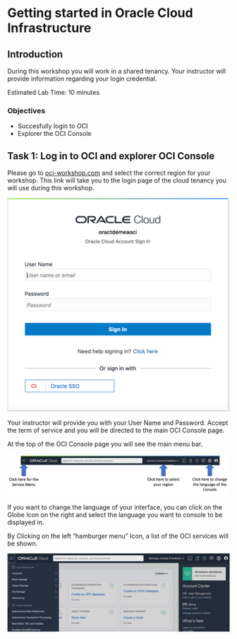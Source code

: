 # Getting started in Oracle Cloud Infrastructure

## Introduction

During this workshop you will work in a shared tenancy. Your instructor will provide information regarding your login
credential.

Estimated Lab Time: 10 minutes

### Objectives
* Succesfully login to OCI
* Explorer the OCI Console

## Task 1: Log in to OCI and explorer OCI Console

Please go to [oci-workshop.com](https://www.oci-workshop.com/login) and select the correct region for your workshop. This link will take you to the login page of the cloud tenancy you will use during this workshop.

![](images/oci-login.png)

Your instructor will provide you with your User Name and Password. Accept the term of service and you will be directed to the main OCI Console page.

At the top of the OCI Console page you will see the main menu bar.

![](images/oci-menu.png " ")

If you want to change the language of your interface, you can click on the Globe Icon on the right and select the language you want to console to be displayed in.

By Clicking on the left “hamburger menu” Icon, a list of the OCI services will be shown.

![](images/oci-services.png " ")
